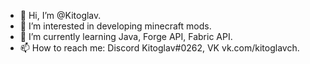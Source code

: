 - 👋 Hi, I’m @Kitoglav.
- 👀 I’m interested in developing minecraft mods.
- 🌱 I’m currently learning Java, Forge API, Fabric API.
- 📫 How to reach me: Discord Kitoglav#0262, VK vk.com/kitoglavch.
